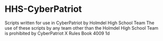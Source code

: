 # HHS-CyberPatriot
Scripts written for use in CyberPatriot by Holmdel High School Team
The use of these scripts by any team other than the Holmdel High School Team is prohibited by CyberPatriot X Rules Book 4009 1d
